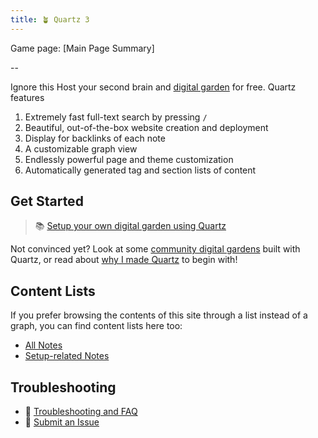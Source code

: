 ```yaml
---
title: 🪴 Quartz 3
---
```

Game page: [Main Page Summary]

--

Ignore this
Host your second brain and [digital garden](https://jzhao.xyz/posts/digital-gardening) for free. Quartz features
1. Extremely fast full-text search by pressing `/`
2. Beautiful, out-of-the-box website creation and deployment
3. Display for backlinks of each note
4. A customizable graph view
5. Endlessly powerful page and theme customization
6. Automatically generated tag and section lists of content

## Get Started
> 📚 [Setup your own digital garden using Quartz](notes/setup.md)

Not convinced yet? Look at some [community digital gardens](moc/showcase) built with Quartz, or read about [why I made Quartz](notes/philosophy.md) to begin with!

## Content Lists
If you prefer browsing the contents of this site through a list instead of a graph, you can find content lists here too:

- [All Notes](/notes)
- [Setup-related Notes](/tags/setup)

## Troubleshooting
- 🚧 [Troubleshooting and FAQ](notes/troubleshooting.md)
- 🐛 [Submit an Issue](https://github.com/jackyzha0/quartz/issues)
